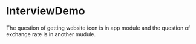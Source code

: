 # InterviewDemo
The question of getting website icon is in app module and the question of exchange rate is in another mudule.
